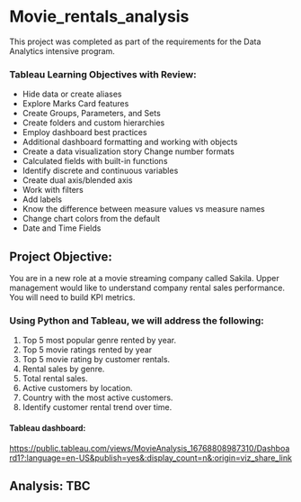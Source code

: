 # Movie_rentals_analysis

This project was completed as part of the requirements for the Data Analytics intensive program. 

###  Tableau Learning Objectives with Review:
- Hide data or create aliases	
- Explore Marks Card features
- Create Groups, Parameters, and Sets	
- Create folders and custom hierarchies
- Employ dashboard best practices	
- Additional dashboard formatting and working with objects
- Create a data visualization story	Change number formats
- Calculated fields with built-in functions
- Identify discrete and continuous variables
- Create dual axis/blended axis
- Work with filters
- Add labels 	
- Know the difference between measure values vs measure names
- Change chart colors from the default	
- Date and Time Fields


## Project Objective:
You are in a new role at a movie streaming company called Sakila. Upper management would like to understand company rental sales performance.  You will need to build KPI metrics. 

### Using Python and Tableau, we will address the following: 
  1. Top 5 most popular genre rented by year.
  2. Top 5 movie ratings rented by year
  3. Top 5 movie rating by customer rentals.
  5. Rental sales by genre. 
  6. Total rental sales. 
  7. Active customers by location.
  8. Country with the most active customers. 
  9. Identify customer rental trend over time. 

#### Tableau dashboard: 
https://public.tableau.com/views/MovieAnalysis_16768808987310/Dashboard1?:language=en-US&publish=yes&:display_count=n&:origin=viz_share_link

## Analysis: TBC
